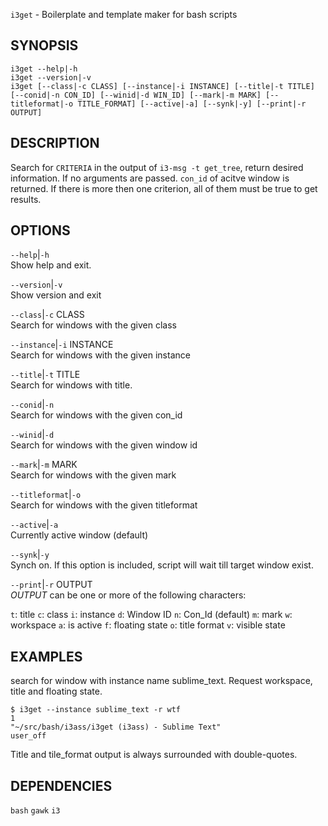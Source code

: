 `i3get` - Boilerplate and template maker for bash scripts

SYNOPSIS
--------
```text
i3get --help|-h
i3get --version|-v
i3get [--class|-c CLASS] [--instance|-i INSTANCE] [--title|-t TITLE] [--conid|-n CON_ID] [--winid|-d WIN_ID] [--mark|-m MARK] [--titleformat|-o TITLE_FORMAT] [--active|-a] [--synk|-y] [--print|-r OUTPUT]      
```

DESCRIPTION
-----------
Search for `CRITERIA` in the output of `i3-msg -t
get_tree`, 
return desired information.  If no arguments are
passed. 
`con_id` of acitve window is returned.  If there
is more then one criterion,  all of them must be
true to get results.


OPTIONS
-------

`--help`|`-h`  
Show help and exit.

`--version`|`-v`  
Show version and exit

`--class`|`-c` CLASS  
Search for windows with the given class

`--instance`|`-i` INSTANCE  
Search for windows with the given instance

`--title`|`-t` TITLE  
Search for windows with title.

`--conid`|`-n`  
Search for windows with the given con_id

`--winid`|`-d`  
Search for windows with the given window id

`--mark`|`-m` MARK  
Search for windows with the given mark

`--titleformat`|`-o`  
Search for windows with the given titleformat

`--active`|`-a`  
Currently active window (default)

`--synk`|`-y`  
Synch on. If this option is included, 
script will wait till target window exist.

`--print`|`-r` OUTPUT  
*OUTPUT* can be one or more of the following 
characters:  

`t`: title 
`c`: class 
`i`: instance 
`d`: Window ID 
`n`: Con_Id (default) 
`m`: mark 
`w`: workspace 
`a`: is active 
`f`: floating state 
`o`: title format 
`v`: visible state  


EXAMPLES
--------
search for window with instance name
sublime_text.  Request workspace, title and
floating state. 

``` shell
$ i3get --instance sublime_text -r wtf 
1
"~/src/bash/i3ass/i3get (i3ass) - Sublime Text"
user_off

```


Title and tile_format output is always surrounded with double-quotes.  

DEPENDENCIES
------------
`bash`
`gawk`
`i3`



